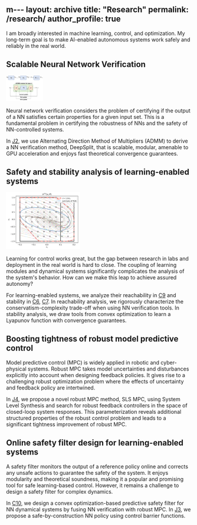 m---
layout: archive
title: "Research"
permalink: /research/
author_profile: true
---

I am broadly interested in machine learning, control, and optimization. My long-term goal is to make AI-enabled autonomous systems work safely and reliably in the real world. 

## Scalable Neural Network Verification
<!-- <img src="/files/admm_module.png" alt="ADMM modules for NN verification" width="100"/> -->
<img src="/files/admm_module.png" width="100"/>

Neural network verification considers the problem of certifying if the output of a NN satisfies certain properties for a given input set. This is a fundamental problem in certifying the robustness of NNs and the safety of NN-controlled systems. 

In [J2](https://ieeexplore.ieee.org/abstract/document/9811356), we use Alternating Direction Method of Multipliers (ADMM) to derive a NN verification method, DeepSplit, that is scalable, modular, amenable to GPU acceleration and enjoys fast theoretical convergence guarantees. 

## Safety and stability analysis of learning-enabled systems
<img src="/files/ROA_NN.png" alt="region of attraction estimation of NN-controlled system" width="200"/>

Learning for control works great, but the gap between research in labs and deployment in the real world is hard to close. The coupling of learning modules and dynamical systems significantly complicates the analysis of the system's behavior. How can we make this leap to achieve assured autonomy?

For learning-enabled systems, we analyze their reachability in [C9](https://arxiv.org/abs/2209.11827) and stability in [C6](https://arxiv.org/abs/2012.12015), [C7](https://arxiv.org/abs/2110.00731). In reachability analysis, we rigorously characterize the conservatism-complexity trade-off when using NN verification tools. In stability analysis, we draw tools from convex optimization to learn a Lyapunov function with convergence guarantees.

## Boosting tightness of robust model predictive control
<!-- <img src="/files/random_comparison.png" alt="Tightness comparison of robust MPC methods on random examples. The higher the better." width="50"/> -->

Model predictive control (MPC) is widely applied in robotic and cyber-physical systems. Robust MPC takes model uncertainties and disturbances explicitly into account when designing feedback policies. It gives rise to a challenging robust optimization problem where the effects of uncertainty and feedback policy are intertwined. 

In [J4](https://arxiv.org/pdf/2203.11375.pdf),  we propose a novel robust MPC method, SLS MPC, using System Level Synthesis and search for robust feedback controllers in the space of closed-loop system responses. This parameterization reveals additional structured properties of the robust control problem and leads to a significant tightness improvement of robust MPC. 

## Online safety filter design for learning-enabled systems
<!-- <img src="/files/gauge_CBF.png" alt="Safe-by-construction NN controller using a control barrier function." width="200"/> -->

A safety filter monitors the output of a reference policy online and corrects any unsafe actions to guarantee the safety of the system. It enjoys modularity and theoretical soundness, making it a popular and promising tool for safe learning-based control. However, it remains a challenge to design a safety filter for complex dynamics. 

In [C10](https://arxiv.org/abs/2308.08086), we design a convex optimization-based predictive safety filter for NN dynamical systems by fusing NN verification with robust MPC.  In [J3](https://arxiv.org/abs/2209.10034), we propose a safe-by-construction NN policy using control barrier functions. 
